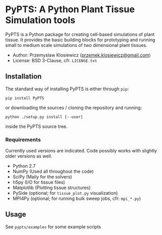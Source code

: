 # PyPTS: A Python Plant Tissue Simulation tools

PyPTS is a Python package for creating cell-based simulations of plant tissue.
It provides the basic building blocks for prototyping and running small to
medium scale simulations of two dimensional plant tissues. 

- Author: Przemyslaw Klosiewicz (przemek.klosiewicz@gmail.com)
- License: BSD 3-Clause, cfr. `LICENSE.txt`

## Installation

The standard way of installing PyPTS is either through `pip`:

    pip install PyPTS

or downloading the sources / cloning the repository and running:

    python ./setup.py install [--user]

inside the PyPTS source tree.

### Requirements

Currently used versions are indicated. Code possibly works with slightly older
versions as well.

- Python 2.7
- NumPy (Used all throughout the code)
- SciPy (Maily for the solvers)
- h5py (I/O for tissue files)
- Matplotlib (Plotting tissue structures)
- PySide (optional; for `tissue_plot.py` visualization)
- MPI4Py (optional; for running bulk sweep jobs, cfr: `mpi_*.py`)

## Usage

See `pypts/examples` for some example scripts

